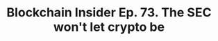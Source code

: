 ---
layout: "post"
title: "Blockchain Insider Ep. 73. The SEC won't let crypto be"
lead: "Listen to Adi Ben-Ari talk about all things blockchain with Simon Taylor on Blockchain Insider."
image: "blockchain-insider.jpg"
category: "News"
link:
  type: "podcast"
  source: "podcast"
  url: " https://bi.11fs.com/75"
---